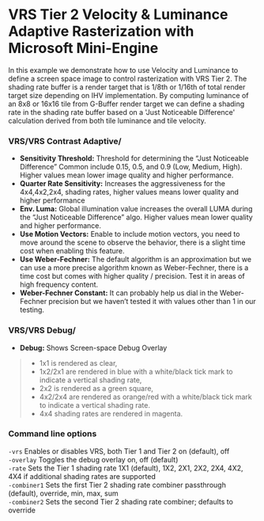 # VRS Tier 2 Velocity & Luminance Adaptive Rasterization with Microsoft Mini-Engine

In this example we demonstrate how to use Velocity and Luminance to define a screen space image to control rasterization with VRS Tier 2. The shading rate buffer is a render target that is 1/8th or 1/16th of total render target size depending on IHV implementation. By computing luminance of an 8x8 or 16x16 tile from G-Buffer render target we can define a shading rate in the shading rate buffer based on a 'Just Noticeable Difference' calculation derived from both tile luminance and tile velocity. 

### VRS/VRS Contrast Adaptive/

* **Sensitivity Threshold:** Threshold for determining the “Just Noticeable Difference” Common include 0.15, 0.5, and 0.9 (Low, Medium, High). Higher values mean lower image quality and higher performance.
* **Quarter Rate Sensitivity:** Increases the aggressiveness for the 4x4,4x2,2x4, shading rates, higher values means lower quality and higher performance 
* **Env. Luma:** Global illumination value increases the overall LUMA during the “Just Noticeable Difference” algo. Higher values mean lower quality and higher performance.
* **Use Motion Vectors:** Enable to include motion vectors, you need to move around the scene to observe the behavior, there is a slight time cost when enabling this feature.
* **Use Weber-Fechner:** The default algorithm is an approximation but we can use a more precise algorithm known as Weber-Fechner, there is a time cost but comes with higher quality / precision. Test it in areas of high frequency content.
* **Weber-Fechner Constant:** It can probably help us dial in the Weber-Fechner precision but we haven’t tested it with values other than 1 in our testing. 

### VRS/VRS Debug/

* **Debug:** Shows Screen-space Debug Overlay
> * 1x1 is rendered as clear, 
> * 1x2/2x1 are rendered in blue with a white/black tick mark to indicate a vertical shading rate, 
> * 2x2 is rendered as a green square, 
> * 4x2/2x4 are rendered as orange/red with a white/black tick mark to indicate a vertical shading rate. 
> * 4x4 shading rates are rendered in magenta. 

### Command line options
`-vrs`  Enables or disables VRS, both Tier 1 and Tier 2  on (default), off  
`-overlay`  Toggles the debug overlay on, off (default)  
`-rate`  Sets the Tier 1 shading rate 1X1 (default), 1X2, 2X1, 2X2, 2X4, 4X2, 4X4 if additional shading rates are supported  
`-combiner1` Sets the first Tier 2 shading rate combiner passthrough (default), override, min, max, sum  
`-combiner2`  Sets the second Tier 2 shading rate combiner; defaults to override
